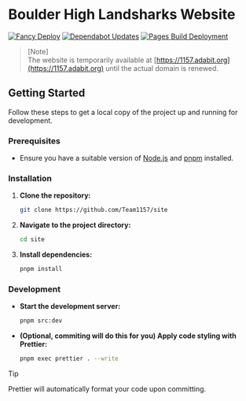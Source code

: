# Boulder High Landsharks Website

[![Fancy Deploy](https://github.com/Team1157/site/actions/workflows/deploy.yml/badge.svg)](https://github.com/Team1157/site/actions/workflows/deploy.yml)
[![Dependabot Updates](https://github.com/Team1157/site/actions/workflows/dependabot/dependabot-updates/badge.svg)](https://github.com/Team1157/site/actions/workflows/dependabot/dependabot-updates)
[![Pages Build Deployment](https://github.com/Team1157/site/actions/workflows/pages/pages-build-deployment/badge.svg)](https://github.com/Team1157/site/actions/workflows/pages/pages-build-deployment)

> [Note]  
> The website is temporarily available at [https://1157.adabit.org](https://1157.adabit.org) until the actual domain is renewed.

## Getting Started

Follow these steps to get a local copy of the project up and running for development.

### Prerequisites

- Ensure you have a suitable version of [Node.js](https://nodejs.org/) and [pnpm](https://pnpm.io/) installed.

### Installation

1. **Clone the repository:**

   ```bash
   git clone https://github.com/Team1157/site
   ```

2. **Navigate to the project directory:**

   ```bash
   cd site
   ```

3. **Install dependencies:**

   ```bash
   pnpm install
   ```

### Development

- **Start the development server:**

  ```bash
  pnpm src:dev
  ```

- **(Optional, commiting will do this for you) Apply code styling with Prettier:**

  ```bash
  pnpm exec prettier . --write
  ```

> [!TIP]
> Prettier will automatically format your code upon committing.

